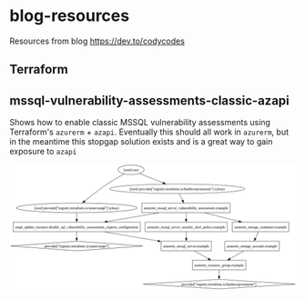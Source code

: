 # blog-resources
Resources from blog https://dev.to/codycodes

## Terraform

## mssql-vulnerability-assessments-classic-azapi
Shows how to enable classic MSSQL vulnerability assessments using Terraform's `azurerm` + `azapi`. Eventually this should all work in `azurerm`, but in the meantime this stopgap solution exists and is a great way to gain exposure to `azapi`

![](./terraform/assets/graph.png)